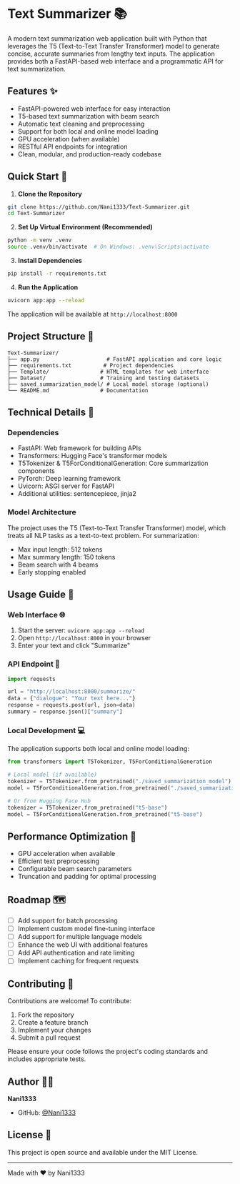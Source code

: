 # Text Summarizer 📚

A modern text summarization web application built with Python that leverages the T5 (Text-to-Text Transfer Transformer) model to generate concise, accurate summaries from lengthy text inputs. The application provides both a FastAPI-based web interface and a programmatic API for text summarization.

## Features ✨

- FastAPI-powered web interface for easy interaction
- T5-based text summarization with beam search
- Automatic text cleaning and preprocessing
- Support for both local and online model loading
- GPU acceleration (when available)
- RESTful API endpoints for integration
- Clean, modular, and production-ready codebase

## Quick Start 🚀

1. **Clone the Repository**
```bash
git clone https://github.com/Nani1333/Text-Summarizer.git
cd Text-Summarizer
```

2. **Set Up Virtual Environment (Recommended)**
```bash
python -m venv .venv
source .venv/bin/activate  # On Windows: .venv\Scripts\activate
```

3. **Install Dependencies**
```bash
pip install -r requirements.txt
```

4. **Run the Application**
```bash
uvicorn app:app --reload
```

The application will be available at `http://localhost:8000`

## Project Structure 📁

```
Text-Summarizer/
├── app.py                     # FastAPI application and core logic
├── requirements.txt          # Project dependencies
├── Template/                # HTML templates for web interface
├── Dataset/                 # Training and testing datasets
├── saved_summarization_model/ # Local model storage (optional)
└── README.md                # Documentation
```

## Technical Details 🔧

### Dependencies

- FastAPI: Web framework for building APIs
- Transformers: Hugging Face's transformer models
- T5Tokenizer & T5ForConditionalGeneration: Core summarization components
- PyTorch: Deep learning framework
- Uvicorn: ASGI server for FastAPI
- Additional utilities: sentencepiece, jinja2

### Model Architecture

The project uses the T5 (Text-to-Text Transfer Transformer) model, which treats all NLP tasks as a text-to-text problem. For summarization:

- Max input length: 512 tokens
- Max summary length: 150 tokens
- Beam search with 4 beams
- Early stopping enabled

## Usage Guide 📖

### Web Interface 🌐

1. Start the server: `uvicorn app:app --reload`
2. Open `http://localhost:8000` in your browser
3. Enter your text and click "Summarize"

### API Endpoint 🔌

```python
import requests

url = "http://localhost:8000/summarize/"
data = {"dialogue": "Your text here..."}
response = requests.post(url, json=data)
summary = response.json()["summary"]
```

### Local Development 💻

The application supports both local and online model loading:

```python
from transformers import T5Tokenizer, T5ForConditionalGeneration

# Local model (if available)
tokenizer = T5Tokenizer.from_pretrained("./saved_summarization_model")
model = T5ForConditionalGeneration.from_pretrained("./saved_summarization_model")

# Or from Hugging Face Hub
tokenizer = T5Tokenizer.from_pretrained("t5-base")
model = T5ForConditionalGeneration.from_pretrained("t5-base")
```

## Performance Optimization 🚀

- GPU acceleration when available
- Efficient text preprocessing
- Configurable beam search parameters
- Truncation and padding for optimal processing

## Roadmap 🗺️

- [ ] Add support for batch processing
- [ ] Implement custom model fine-tuning interface
- [ ] Add support for multiple language models
- [ ] Enhance the web UI with additional features
- [ ] Add API authentication and rate limiting
- [ ] Implement caching for frequent requests

## Contributing 🤝

Contributions are welcome! To contribute:

1. Fork the repository
2. Create a feature branch
3. Implement your changes
4. Submit a pull request

Please ensure your code follows the project's coding standards and includes appropriate tests.

## Author 👨‍💻

**Nani1333**
- GitHub: [@Nani1333](https://github.com/Nani1333)

## License 📄

This project is open source and available under the MIT License.

---

Made with ❤️ by Nani1333
